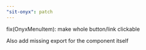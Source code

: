 ```yaml
---
"sit-onyx": patch
---
```


fix(OnyxMenuItem): make whole button/link clickable

Also add missing export for the component itself
